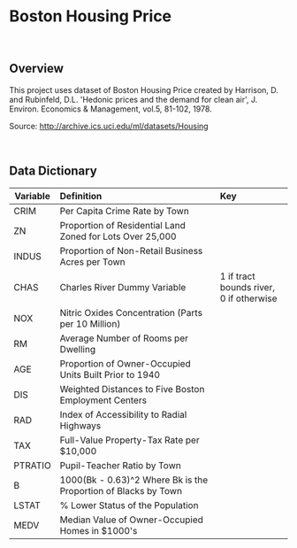 # **Boston Housing Price**

<br>

## Overview

This project uses dataset of Boston Housing Price created by Harrison, D. and Rubinfeld, D.L. 'Hedonic prices and the demand for clean air', J. Environ. Economics & Management, vol.5, 81-102, 1978. 

Source: http://archive.ics.uci.edu/ml/datasets/Housing

<br>

## Data Dictionary

| Variable | Definition                                                   | Key                                         |
| -------- | :----------------------------------------------------------- | :------------------------------------------ |
| CRIM     | Per Capita Crime Rate by Town                                |                                             |
| ZN       | Proportion of Residential Land Zoned for Lots Over 25,000    |                                             |
| INDUS    | Proportion of Non-Retail Business Acres per Town             |                                             |
| CHAS     | Charles River Dummy Variable                                 | 1 if tract bounds river,<br> 0 if otherwise |
| NOX      | Nitric Oxides Concentration (Parts per 10 Million)           |                                             |
| RM       | Average Number of Rooms per Dwelling                         |                                             |
| AGE      | Proportion of Owner-Occupied Units Built Prior to 1940       |                                             |
| DIS      | Weighted Distances to Five Boston Employment Centers         |                                             |
| RAD      | Index of Accessibility to Radial Highways                    |                                             |
| TAX      | Full-Value Property-Tax Rate per $10,000                     |                                             |
| PTRATIO  | Pupil-Teacher Ratio by Town                                  |                                             |
| B        | 1000(Bk - 0.63)^2 Where Bk is the Proportion of Blacks by Town |                                             |
| LSTAT    | % Lower Status of the Population                             |                                             |
| MEDV     | Median Value of Owner-Occupied Homes in $1000's              |                                             |

